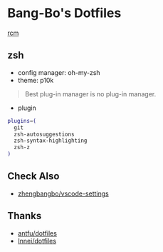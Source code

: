 # Bang-Bo's Dotfiles

[rcm](https://github.com/thoughtbot/rcm)

## zsh

- config manager: oh-my-zsh
- theme: p10k

> Best plug-in manager is no plug-in manager.

- plugin

```zsh
plugins=(
  git
  zsh-autosuggestions
  zsh-syntax-highlighting
  zsh-z
)
```

## Check Also

- [zhengbangbo/vscode-settings](https://github.com/zhengbangbo/vscode-settings)

## Thanks

- [antfu/dotfiles](https://github.com/antfu/dotfiles)
- [Innei/dotfiles](https://github.com/Innei/dotfiles)
